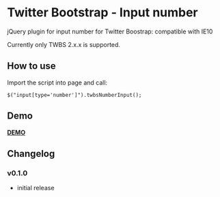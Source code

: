 Twitter Bootstrap - Input number
================================

jQuery plugin for input number for Twitter Boostrap: compatible with IE10

Currently only TWBS 2.x.x is supported.

## How to use

Import the script into page and call:

```JS
$("input[type='number']").twbsNumberInput();
```

## Demo

**[DEMO](http://jsfiddle.net/AgxmX/5/)**

## Changelog

### v0.1.0

 - initial release
